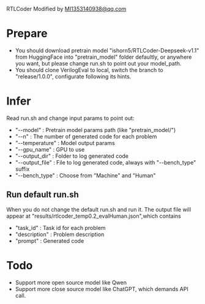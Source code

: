 RTLCoder Modified by MI1353140938@qq.com

# Prepare
- You should download pretrain model "ishorn5/RTLCoder-Deepseek-v1.1" from HuggingFace into "pretrain_model" folder defaultly, or anywhere you want, but please change run.sh to point out your model_path.
- You should clone VerilogEval to local, switch the branch to "release/1.0.0", configurate following its hints.

# Infer
Read run.sh and change input params to point out:
- "--model" : Pretrain model params path (like "pretrain_model/")
- "--n" : The number of generated code for each problem
- "--temperature" : Model output params
- "--gpu_name" : GPU to use
- "--output_dir" : Folder to log generated code
- "--output_file" : File to log generated code, always with "--bench_type" suffix
- "--bench_type" : Choose from "Machine" and "Human"

## Run default run.sh
When you do not change the default run.sh and run it. The output file will appear at "results/rtlcoder_temp0.2_evalHuman.json",which contains
- "task_id" : Task id for each problem
- "description" : Problem description
- "prompt" : Generated code


# Todo
- Support more open source model like Qwen
- Support more close source model like ChatGPT, which demands API call.
